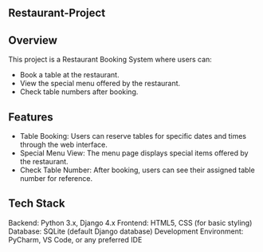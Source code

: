 ## Restaurant-Project

## Overview
This project is a Restaurant Booking System where users can:
* Book a table at the restaurant.
* View the special menu offered by the restaurant.
* Check table numbers after booking.


## Features
* Table Booking: Users can reserve tables for specific dates and times through the web interface.
* Special Menu View: The menu page displays special items offered by the restaurant.
* Check Table Number: After booking, users can see their assigned table number for reference.



## Tech Stack
Backend: Python 3.x, Django 4.x
Frontend: HTML5, CSS (for basic styling)
Database: SQLite (default Django database)
Development Environment: PyCharm, VS Code, or any preferred IDE
